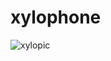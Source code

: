 # xylophone
![xylopic](https://user-images.githubusercontent.com/44476129/47528534-4caf1900-d85a-11e8-812c-05c5863e8665.png)
